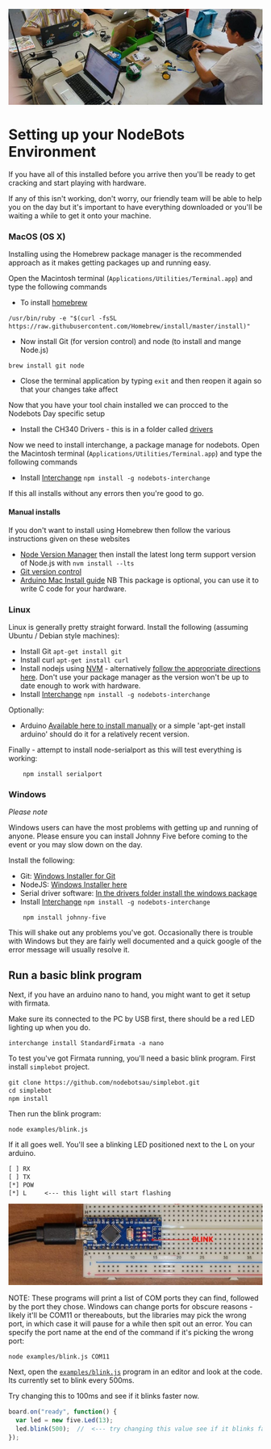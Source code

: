 ![setup.jpg](setup.jpg)

# Setting up your NodeBots Environment

If you have all of this installed before you arrive then you'll be ready to get
cracking and start playing with hardware.

If any of this isn't working, don't worry, our friendly team will be able to help
you on the day but it's important to have everything downloaded or you'll be
waiting a while to get it onto your machine.

### MacOS (OS X)

Installing using the Homebrew package manager is the recommended approach
as it makes getting packages up and running easy.

Open the Macintosh terminal (`Applications/Utilities/Terminal.app`) and type
the following commands

* To install [homebrew](http://brew.sh/)
```
/usr/bin/ruby -e "$(curl -fsSL https://raw.githubusercontent.com/Homebrew/install/master/install)"
```
* Now install Git (for version control) and node (to install and mange Node.js)
```
brew install git node
```
* Close the terminal application by typing `exit` and then reopen it again so that your changes
take affect

Now that you have your tool chain installed we can procced to the Nodebots Day specific setup

* Install the CH340 Drivers - this is in a folder called
[drivers](drivers/CH34x_Install_V1.3.pkg)

Now we need to install interchange, a package manage for nodebots. Open the
Macintosh terminal (`Applications/Utilities/Terminal.app`) and type
the following commands

* Install [Interchange](https://github.com/johnny-five-io/nodebots-interchange)
`npm install -g nodebots-interchange`

If this all installs without any errors then you're good to go.

#### Manual installs

If you don't want to install using Homebrew then follow the various instructions given
on these websites

* [Node Version Manager](https://github.com/creationix/nvm) then install the latest long term support version of Node.js with `nvm install --lts`
* [Git version control](https://git-scm.com/)
* [Arduino Mac Install guide](http://arduino.cc/en/Guide/MacOSX) NB This package is optional,
you can use it to write C code for your hardware.


### Linux

Linux is generally pretty straight forward. Install the following (assuming Ubuntu / Debian style machines):

* Install Git `apt-get install git`
* Install curl `apt-get install curl`
* Install nodejs using [NVM](https://github.com/creationix/nvm) - alternatively
[follow the appropriate directions here](http://nodejs.org). Don't use your
package manager as the version won't be up to date enough to work with hardware.
* Install [Interchange](https://github.com/johnny-five-io/nodebots-interchange)
`npm install -g nodebots-interchange`

Optionally:

* Arduino [Available here to install manually](http://playground.arduino.cc/Learning/Linux) or a simple 'apt-get install arduino' should do it for a relatively recent version.

Finally - attempt to install node-serialport as this will test everything is working:

```
	npm install serialport
```

### Windows

_Please note_

Windows users can have the most problems with getting up and running of anyone.
Please ensure you can install Johnny Five before coming to the event or you may
slow down on the day.

Install the following:

* Git: [Windows Installer for Git](https://git-scm.com/downloads)
* NodeJS: [Windows Installer here](http://nodejs.org/en/download/)
* Serial driver software: [In the drivers folder install the windows package](drivers/CH340%20windows.zip)
* Install [Interchange](https://github.com/johnny-five-io/nodebots-interchange)
`npm install -g nodebots-interchange`

```
    npm install johnny-five
```

This will shake out any problems you've got. Occasionally there is trouble with
Windows but they are fairly well documented and a quick google of the error
message will usually resolve it.

## Run a basic blink program

Next, if you have an arduino nano to hand, you might want to get it setup with firmata.

Make sure its connected to the PC by USB first, there should be a red LED lighting up when you do.

```
interchange install StandardFirmata -a nano
```

To test you've got Firmata running, you'll need a basic blink program. First install `simplebot` project.

```
git clone https://github.com/nodebotsau/simplebot.git
cd simplebot
npm install
```

Then run the blink program: 

```
node examples/blink.js
```

If it all goes well. You'll see a blinking LED positioned next to the L on your arduino.

```
[ ] RX
[ ] TX
[*] POW 
[*] L     <--- this light will start flashing
```

![blink.jpg](blink.jpg)

NOTE: These programs will print a list of COM ports they can find, followed by the port they chose. Windows can change ports for obscure reasons - likely it'll be COM11 or thereabouts, but the libraries may pick the wrong port, in which case it will pause for a while then spit out an error. You can specify the port name at the end of the command if it's picking the wrong port:

```
node examples/blink.js COM11
```

Next, open the [`examples/blink.js`](https://github.com/nodebotsau/simplebot/blob/master/examples/blink.js) program in an editor and look at the code. Its currently set to blink every 500ms. 

Try changing this to 100ms and see if it blinks faster now.

```js
board.on("ready", function() {
  var led = new five.Led(13);
  led.blink(500);  //  <--- try changing this value see if it blinks faster/slower
});
```
